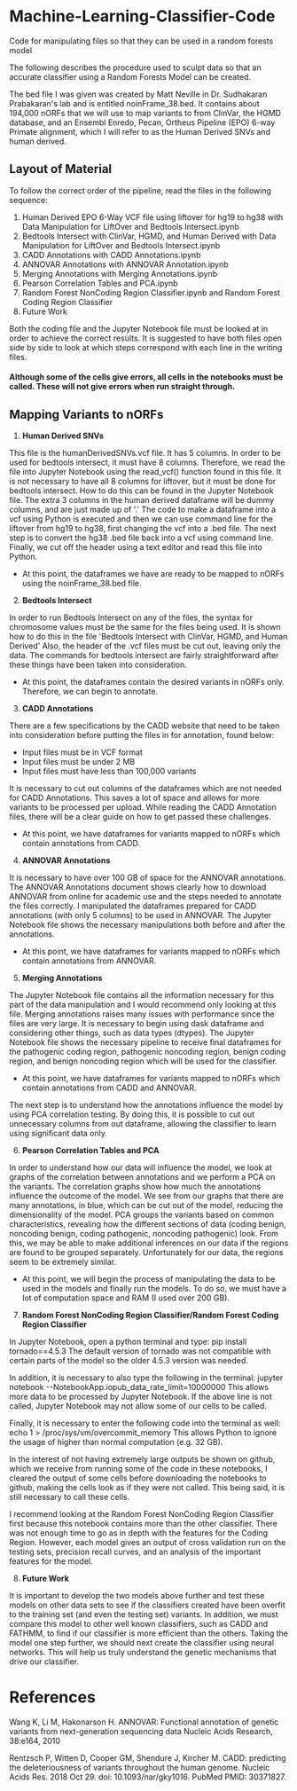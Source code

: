 # Machine-Learning-Classifier-Code
Code for manipulating files so that they can be used in a random forests model

The following describes the procedure used to sculpt data so that an accurate classifier
using a Random Forests Model can be created.

The bed file I was given was created by Matt Neville in Dr. Sudhakaran Prabakaran's lab and is entitled noinFrame_38.bed. 
It contains about 194,000 nORFs that we will use to map variants to from ClinVar, the HGMD database, and an Ensembl Enredo, Pecan, Ortheus Pipeline (EPO) 6-way Primate alignment, which I will refer to as the Human Derived SNVs and human derived. 

## Layout of Material

To follow the correct order of the pipeline, read the files in the following sequence:
1. Human Derived EPO 6-Way VCF file using liftover for hg19 to hg38 with Data Manipulation for LiftOver and Bedtools Intersect.ipynb
2. Bedtools Intersect with ClinVar, HGMD, and Human Derived with Data Manipulation for LiftOver and Bedtools Intersect.ipynb
3. CADD Annotations with CADD Annotations.ipynb
4. ANNOVAR Annotations with ANNOVAR Annotation.ipynb
5. Merging Annotations with Merging Annotations.ipynb
6. Pearson Correlation Tables and PCA.ipynb
7. Random Forest NonCoding Region Classifier.ipynb and Random Forest Coding Region Classifier
8. Future Work

Both the coding file and the Jupyter Notebook file must be looked at in order to achieve the correct results. It is suggested to have both files open side by side to look at which steps correspond with each line in the writing files. 

#### Although some of the cells give errors, all cells in the notebooks must be called. These will not give errors when run straight through.

## Mapping Variants to nORFs

1. **Human Derived SNVs**

This file is the humanDerivedSNVs.vcf file. It has 5 columns. In order to be used for bedtools intersect, it must have 8 columns. Therefore, we read the file into Jupyter Notebook using the read_vcf() function found in this file. It is not necessary to have all 8 columns for liftover, but it must be done for bedtools intersect. How to do this can be found in the Jupyter Notebook file. The extra 3 columns in the human derived dataframe will be dummy columns, and are just made up of '.' The code to make a dataframe into a vcf using Python is executed and then we can use command line for the liftover from hg19 to hg38, first changing the vcf into a .bed file. The next step is to convert the hg38 .bed file back into a vcf using command line. Finally, we cut off the header using a text editor and read this file into Python.

* At this point, the dataframes we have are ready to be mapped to nORFs using the noinFrame_38.bed file. 

2. **Bedtools Intersect**

In order to run Bedtools Intersect on any of the files, the syntax for chromosome values must be the same for the files being used. It is shown how to do this in the file 'Bedtools Intersect with ClinVar, HGMD, and Human Derived' Also, the header of the .vcf files must be cut out, leaving only the data. The commands for bedtools intersect are fairly straightforward after these things have been taken into consideration.

* At this point, the dataframes contain the desired variants in nORFs only. Therefore, we can begin to annotate.

3. **CADD Annotations**

There are a few specifications by the CADD website that need to be taken into consideration before putting the files in for annotation, found below:
* Input files must be in VCF format
* Input files must be under 2 MB
* Input files must have less than 100,000 variants

It is necessary to cut out columns of the dataframes which are not needed for CADD Annotations. This saves a lot of space and allows for more variants to be processed per upload.
While reading the CADD Annotation files, there will be a clear guide on how to get passed these challenges.

* At this point, we have dataframes for variants mapped to nORFs which contain annotations from CADD.

4. **ANNOVAR Annotations**

It is necessary to have over 100 GB of space for the ANNOVAR annotations. The ANNOVAR Annotations document shows clearly how to download ANNOVAR from online for academic use and the steps needed to annotate the files correctly.
I manipulated the dataframes prepared for CADD annotations (with only 5 columns) to be used in ANNOVAR. The Jupyter Notebook file shows the necessary manipulations both before and after the annotations.

* At this point, we have dataframes for variants mapped to nORFs which contain annotations from ANNOVAR.


5. **Merging Annotations**

The Jupyter Notebook file contains all the information necessary for this part of the data manipulation and I would recommend only looking at this file. Merging annotations raises many issues with performance since the files are very large. It is necessary to begin using dask dataframe and considering other things, such as data types (dtypes). The Jupyter Notebook file shows the necessary pipeline to receive final dataframes for the pathogenic coding region, pathogenic noncoding region, benign coding region, and benign noncoding region which will be used for the classifier. 

* At this point, we have dataframes for variants mapped to nORFs which contain annotations from CADD and ANNOVAR. 

The next step is to understand how the annotations influence the model by using PCA correlation testing. By doing this, it is possible to cut out unnecessary columns from out dataframe, allowing the classifier to learn using significant data only.

6. **Pearson Correlation Tables and PCA**

In order to understand how our data will influence the model, we look at graphs of the correlation between annotations and we perform a PCA on the variants. The correlation graphs show how much the annotations influence the outcome of the model. We see from our graphs that there are many annotations, in blue, which can be cut out of the model, reducing the dimensionality of the model. PCA groups the variants based on common characteristics, revealing how the different sections of data (coding benign, noncoding benign, coding pathogenic, noncoding pathogenic) look. From this, we may be able to make additional inferences on our data if the regions are found to be grouped separately. Unfortunately for our data, the regions seem to be extremely similar.

* At this point, we will begin the process of manipulating the data to be used in the models and finally run the models. To do so, we must have a lot of computation space and RAM (I used over 200 GB). 

7. **Random Forest NonCoding Region Classifier/Random Forest Coding Region Classifier** 

In Jupyter Notebook, open a python terminal and type:
pip install tornado==4.5.3 
The default version of tornado was not compatible with certain parts of the model so the older 4.5.3 version was needed. 

In addition, it is necessary to also type the following in the terminal:
jupyter notebook --NotebookApp.iopub_data_rate_limit=10000000
This allows more data to be processed by Jupyter Notebook. If the above line is not called, Jupyter Notebook may not allow some of our cells to be called.

Finally, it is necessary to enter the following code into the terminal as well:
echo 1 > /proc/sys/vm/overcommit_memory
This allows Python to ignore the usage of higher than normal computation (e.g. 32 GB).

In the interest of not having extremely large outputs be shown on github, which we receive from running some of the code in these notebooks, I cleared the output of some cells before downloading the notebooks to github, making the cells look as if they were not called. This being said, it is still necessary to call these cells. 

I recommend looking at the Random Forest NonCoding Region Classifier first because this notebook contains more than the other classifier. There was not enough time to go as in depth with the features for the Coding Region. However, each model gives an output of cross validation run on the testing sets, precision recall curves, and an analysis of the important features for the model. 

8. **Future Work** 

It is important to develop the two models above further and test these models on other data sets to see if the classifiers created have been overfit to the training set (and even the testing set) variants. In addition, we must compare this model to other well known classifiers, such as CADD and FATHMM, to find if our classifier is more efficient than the others. Taking the model one step further, we should next create the classifier using neural networks. This will help us truly understand the genetic mechanisms that drive our classifier. 

# References

Wang K, Li M, Hakonarson H. ANNOVAR: Functional annotation of genetic variants from next-generation sequencing data Nucleic Acids Research, 38:e164, 2010

Rentzsch P, Witten D, Cooper GM, Shendure J, Kircher M. 
CADD: predicting the deleteriousness of variants throughout the human genome.
Nucleic Acids Res. 2018 Oct 29. doi: 10.1093/nar/gky1016.
PubMed PMID: 30371827.
